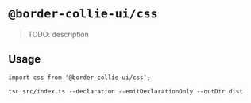 # `@border-collie-ui/css`

> TODO: description

## Usage

```
import css from '@border-collie-ui/css';

```

```shell
tsc src/index.ts --declaration --emitDeclarationOnly --outDir dist
```
